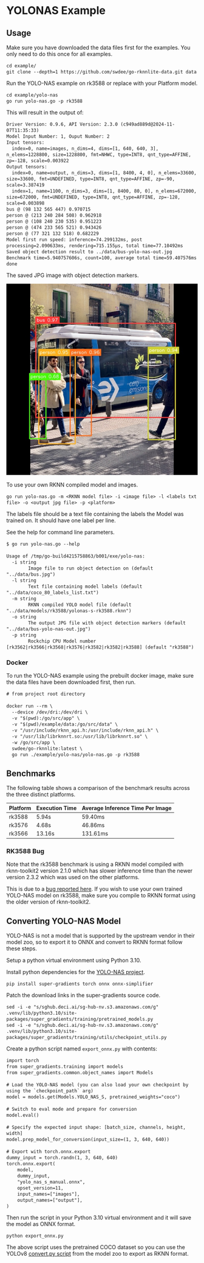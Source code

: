 # YOLONAS Example


## Usage

Make sure you have downloaded the data files first for the examples.
You only need to do this once for all examples.

```
cd example/
git clone --depth=1 https://github.com/swdee/go-rknnlite-data.git data
```

Run the YOLO-NAS example on rk3588 or replace with your Platform model.
```
cd example/yolo-nas
go run yolo-nas.go -p rk3588
```

This will result in the output of:
```
Driver Version: 0.9.6, API Version: 2.3.0 (c949ad889d@2024-11-07T11:35:33)
Model Input Number: 1, Ouput Number: 2
Input tensors:
  index=0, name=images, n_dims=4, dims=[1, 640, 640, 3], n_elems=1228800, size=1228800, fmt=NHWC, type=INT8, qnt_type=AFFINE, zp=-128, scale=0.003922
Output tensors:
  index=0, name=output, n_dims=3, dims=[1, 8400, 4, 0], n_elems=33600, size=33600, fmt=UNDEFINED, type=INT8, qnt_type=AFFINE, zp=-90, scale=3.387419
  index=1, name=1100, n_dims=3, dims=[1, 8400, 80, 0], n_elems=672000, size=672000, fmt=UNDEFINED, type=INT8, qnt_type=AFFINE, zp=-128, scale=0.003898
bus @ (98 132 565 447) 0.970715
person @ (213 240 284 508) 0.962918
person @ (108 240 230 535) 0.951223
person @ (474 233 565 521) 0.943426
person @ (77 321 132 518) 0.682229
Model first run speed: inference=74.299132ms, post processing=2.090633ms, rendering=715.155µs, total time=77.10492ms
Saved object detection result to ../data/bus-yolo-nas-out.jpg
Benchmark time=5.940757606s, count=100, average total time=59.407576ms
done
```


The saved JPG image with object detection markers.

![bus-yolo-nas-out.jpg](https://github.com/swdee/go-rknnlite-data/raw/master/docimg/bus-yolo-nas-out.jpg)



To use your own RKNN compiled model and images.
```
go run yolo-nas.go -m <RKNN model file> -i <image file> -l <labels txt file> -o <output jpg file> -p <platform>
```

The labels file should be a text file containing the labels the Model was trained on.
It should have one label per line.


See the help for command line parameters.
```
$ go run yolo-nas.go --help

Usage of /tmp/go-build4215758863/b001/exe/yolo-nas:
  -i string
        Image file to run object detection on (default "../data/bus.jpg")
  -l string
        Text file containing model labels (default "../data/coco_80_labels_list.txt")
  -m string
        RKNN compiled YOLO model file (default "../data/models/rk3588/yolonas-s-rk3588.rknn")
  -o string
        The output JPG file with object detection markers (default "../data/bus-yolo-nas-out.jpg")
  -p string
        Rockchip CPU Model number [rk3562|rk3566|rk3568|rk3576|rk3582|rk3582|rk3588] (default "rk3588")
```



### Docker

To run the YOLO-NAS example using the prebuilt docker image, make sure the data files have been downloaded first,
then run.
```
# from project root directory

docker run --rm \
  --device /dev/dri:/dev/dri \
  -v "$(pwd):/go/src/app" \
  -v "$(pwd)/example/data:/go/src/data" \
  -v "/usr/include/rknn_api.h:/usr/include/rknn_api.h" \
  -v "/usr/lib/librknnrt.so:/usr/lib/librknnrt.so" \
  -w /go/src/app \
  swdee/go-rknnlite:latest \
  go run ./example/yolo-nas/yolo-nas.go -p rk3588
```



## Benchmarks

The following table shows a comparison of the benchmark results across the three distinct platforms.


| Platform | Execution Time | Average Inference Time Per Image |
|----------|----------------|----------------------------------|
| rk3588   | 5.94s          | 59.40ms                          |
| rk3576   | 4.68s          | 46.86ms                          |
| rk3566   | 13.16s         | 131.61ms                         |


### RK3588 Bug

Note that the rk3588 benchmark is using a RKNN model compiled with rknn-toolkit2 
version 2.1.0 which has slower inference time than the newer version 2.3.2 which
was used on the other platforms.

This is due to a [bug reported here](https://github.com/airockchip/rknn-toolkit2/issues/378).  If 
you wish to use your own trained YOLO-NAS model on rk3588, make sure you compile 
to RKNN format using the older version of rknn-toolkit2.



## Converting YOLO-NAS Model

YOLO-NAS is not a model that 
is supported by the upstream vendor in their model zoo, so to export it 
to ONNX and convert to RKNN format follow these steps.

Setup a python virtual environment using Python 3.10.

Install python dependencies for the [YOLO-NAS project](https://github.com/Deci-AI/super-gradients).
```
pip install super-gradients torch onnx onnx-simplifier
```

Patch the download links in the super-gradients source code.
```
sed -i -e "s/sghub.deci.ai/sg-hub-nv.s3.amazonaws.com/g" .venv/lib/python3.10/site-packages/super_gradients/training/pretrained_models.py
sed -i -e "s/sghub.deci.ai/sg-hub-nv.s3.amazonaws.com/g" .venv/lib/python3.10/site-packages/super_gradients/training/utils/checkpoint_utils.py
```

Create a python script named `export_onnx.py` with contents:
```
import torch
from super_gradients.training import models
from super_gradients.common.object_names import Models

# Load the YOLO-NAS model (you can also load your own checkpoint by using the `checkpoint_path` arg)
model = models.get(Models.YOLO_NAS_S, pretrained_weights="coco")

# Switch to eval mode and prepare for conversion
model.eval()

# Specify the expected input shape: [batch_size, channels, height, width]
model.prep_model_for_conversion(input_size=(1, 3, 640, 640))

# Export with torch.onnx.export
dummy_input = torch.randn(1, 3, 640, 640)
torch.onnx.export(
    model,
    dummy_input,
    "yolo_nas_s_manual.onnx",
    opset_version=11,
    input_names=["images"],
    output_names=["output"],
) 
```

Then run the script in your Python 3.10 virtual environment and it will save
the model as ONNX format.
```
python export_onnx.py
```

The above script uses the pretrained COCO dataset so you can use the YOLOv8 
[convert.py script](https://github.com/airockchip/rknn_model_zoo/blob/main/examples/yolov8/python/convert.py) 
from the model zoo to export as RKNN format.


